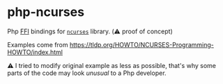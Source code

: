 # php-ncurses

Php [FFI](https://www.php.net/manual/en/intro.ffi.php) bindings for [`ncurses`](https://invisible-island.net/ncurses/) library.
(:warning: proof of concept)

Examples come from https://tldp.org/HOWTO/NCURSES-Programming-HOWTO/index.html

:warning: I tried to modify original example as less as possible, that's why some parts of the code may look _unusual_ to a Php developer.
